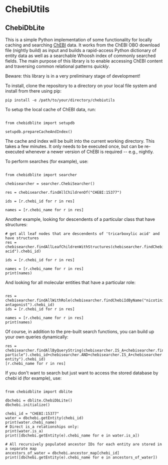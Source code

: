 # ChebiUtils 
## ChebiDbLite

This is a simple Python implementation of some functionality for locally caching and searching [ChEBI](http://www.ebi.ac.uk/chebi) data. It works from the ChEBI OBO download file (nightly build) as input and builds a rapid-access Python dictionary of entity data as well as a searchable Whoosh index of commonly searched fields. The main purpose of this library is to enable accessing ChEBI content and traversing common relational patterns *quickly*.

Beware: this library is in a very preliminary stage of development! 

To install, clone the repository to a directory on your local file system and install from there using pip:
~~~~
pip install -e /path/to/your/directory/chebiutils
~~~~

To setup the local cache of ChEBI data, run:

~~~~ 

from chebidblite import setupdb

setupdb.prepareCacheAndIndex() 

~~~~

The cache and index will be built into the current working directory. This takes a few minutes. It only needs to be executed once, but can be re-executed whenever a newer version of ChEBI is required -- e.g., nightly.

To perform searches (for example), use: 

~~~~ 

from chebidblite import searcher 
     
chebisearcher = searcher.ChebiSearcher()

res = chebisearcher.findAllChildrenOf("CHEBI:15377")

ids = [r.chebi_id for r in res]

names = [r.chebi_name for r in res]

~~~~

Another example, looking for descendents of a particular class that have structures: 
~~~~
# get all leaf nodes that are descendents of 'tricarboxylic acid' and have structures
res = chebisearcher.findAllLeafChildrenWithStructures(chebisearcher.findChebiIdByName("tricarboxylic acid").chebi_id)

ids = [r.chebi_id for r in res]

names = [r.chebi_name for r in res]
print(names)
~~~~

And looking for all molecular entities that have a particular role:
~~~~

res = chebisearcher.findAllWithRole(chebisearcher.findChebiIdByName("nicotinic antagonist").chebi_id)
ids = [r.chebi_id for r in res]

names = [r.chebi_name for r in res]
print(names)

~~~~
Of course, in addition to the pre-built search functions, you can build up your own queries dynamically:

~~~~
res = chebisearcher.findAllByQueryString(chebisearcher.IS_A+chebisearcher.findChebiIdByName("subatomic particle").chebi_id+chebisearcher.AND+chebisearcher.IS_A+chebisearcher.findChebiIdByName("molecular entity").chebi_id)
[r.chebi_name for r in res]

~~~~


If you don't want to search but just want to access the stored database by chebi id (for example), use: 

~~~~ 

from chebidblite import dblite

dbchebi = dblite.ChebiDbLite()
dbchebi.initialize()

chebi_id = "CHEBI:15377"
water = dbchebi.getEntity(chebi_id)
print(water.chebi_name)
# Direct is_a relationships only:
print(water.is_a)
print([dbchebi.getEntity(e).chebi_name for e in water.is_a])

# All recursively populated ancestor IDs for each entity are stored in a separate map
ancestors_of_water = dbchebi.ancestor_map[chebi_id]
print([dbchebi.getEntity(e).chebi_name for e in ancestors_of_water])

~~~~

 


